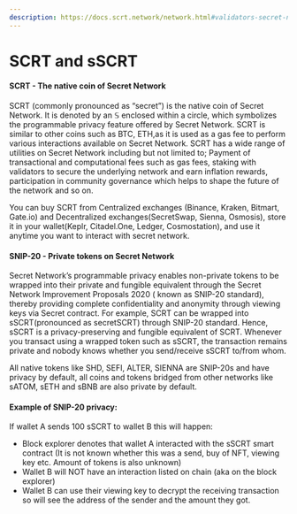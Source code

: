 ```yaml
---
description: https://docs.scrt.network/network.html#validators-secret-nodes
---
```


# SCRT and sSCRT

#### SCRT - The native coin of Secret Network

SCRT (commonly pronounced as “secret”) is the native coin of Secret Network. It is denoted by an 𝕊 enclosed within a circle, which symbolizes the programmable privacy feature offered by Secret Network. SCRT is similar to other coins such as BTC, ETH,as it is used as a gas fee to perform various interactions available on Secret Network. SCRT has a wide range of utilities on Secret Network including but not limited to; Payment of transactional and computational fees such as gas fees, staking with validators to secure the underlying network and earn inflation rewards, participation in community governance which helps to shape the future of the network and so on.&#x20;

You can buy SCRT from Centralized exchanges (Binance, Kraken, Bitmart, Gate.io) and Decentralized exchanges(SecretSwap, Sienna, Osmosis), store it in your wallet(Keplr, Citadel.One, Ledger, Cosmostation), and use it anytime you want to interact with secret network.

#### SNIP-20 - Private tokens on Secret Network

Secret Network’s programmable privacy enables non-private tokens to be wrapped into their private and fungible equivalent through the Secret Network Improvement Proposals 2020 ( known as SNIP-20 standard), thereby providing complete confidentiality and anonymity through viewing keys via Secret contract. For example, SCRT can be wrapped into sSCRT(pronounced as secretSCRT) through SNIP-20 standard. Hence, sSCRT is a privacy-preserving and fungible equivalent of SCRT. Whenever you transact using a wrapped token such as sSCRT, the transaction remains private and nobody knows whether you send/receive sSCRT to/from whom.&#x20;

All native tokens like SHD, SEFI, ALTER, SIENNA are SNIP-20s and have privacy by default, all coins and tokens bridged from other networks like sATOM, sETH and sBNB are also private by default.

#### Example of SNIP-20 privacy:

If wallet A sends 100 sSCRT to wallet B this will happen:

* Block explorer denotes that wallet A interacted with the sSCRT smart contract (It is not known whether this was a send, buy of NFT, viewing key etc. Amount of tokens is also unknown)
* Wallet B will NOT have an interaction listed on chain (aka on the block explorer)
* Wallet B can use their viewing key to decrypt the receiving transaction so will see the address of the sender and the amount they got.
